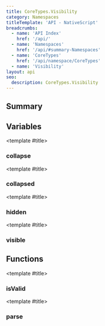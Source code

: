 ```yaml
---
title: CoreTypes.Visibility
category: Namespaces
titleTemplate: 'API - NativeScript'
breadcrumbs: 
  - name: 'API Index'
    href: '/api/'
  - name: 'Namespaces'
    href: '/api/#summary-Namespaces'
  - name: 'CoreTypes'
    href: '/api/namespace/CoreTypes'
  - name: 'Visibility'
layout: api
seo:
  description: CoreTypes.Visibility
---
```


<!-- This page is auto generated, do not edit manually. -->
<!-- Run "yarn generate:api-docs" to regenerate -->

<script setup lang="ts">
  import { provide } from "vue";
  import API_DATA from "./CoreTypes-Visibility.data.json";
  
  provide('API_DATA', API_DATA);
</script>

<APIRefHierarchy v-once />

## <Heading ignore>Summary</Heading>

<APIRefSummary v-once />

## Variables

<div class="isConst">

<APIRef for="4921" v-once>

<template #title>

### collapse

</template>

</APIRef>

</div>

<div class="isConst">

<APIRef for="4922" v-once>

<template #title>

### collapsed

</template>

</APIRef>

</div>

<div class="isConst">

<APIRef for="4923" v-once>

<template #title>

### hidden

</template>

</APIRef>

</div>

<div class="isConst">

<APIRef for="4920" v-once>

<template #title>

### visible

</template>

</APIRef>

</div>

## Functions

<div class="">

<APIRef for="4924" v-once>

<template #title>

### isValid

</template>

</APIRef>

</div>

<div class="">

<APIRef for="4927" v-once>

<template #title>

### parse

</template>

</APIRef>

</div>
